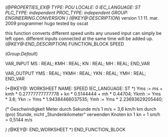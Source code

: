 (*@PROPERTIES_EX@
TYPE: POU
LOCALE: 0
IEC_LANGUAGE: ST
PLC_TYPE: independent
PROC_TYPE: independent
GROUP: ENGINEERING.CONVERSION
*)
(*@KEY@:DESCRIPTION*)
version 1.1	11. mar. 2009
programmer 	hugo
tested by	oscat

this function converts different speed units
any unused input can simply be left open.
different inputs connected at the same time will be added up.
(*@KEY@:END_DESCRIPTION*)
FUNCTION_BLOCK SPEED

(*Group:Default*)


VAR_INPUT
	MS :	REAL;
	KMH :	REAL;
	KN :	REAL;
	MH :	REAL;
END_VAR


VAR_OUTPUT
	YMS :	REAL;
	YKMH :	REAL;
	YKN :	REAL;
	YMH :	REAL;
END_VAR


(*@KEY@: WORKSHEET
NAME: SPEED
IEC_LANGUAGE: ST
*)
Yms := ms +
		kmh * 0.27777777777778 +
		kn * 0.5144444 +
		mh * 0.44704;
Ykmh := Yms * 3.6;
Ykn := Yms * 1.94384466037535;
Ymh := Yms * 2.23693629205440;

(*
Geschwindigkeit Meter durch Sekunde m/s 1 m/s = 3,6 km/h
km durch (pro) Stunde, nicht „Stundenkilometer“ verwenden
Knoten kn 1 kn = 1 sm/h = 0,5144 m/s

*)
(*@KEY@: END_WORKSHEET *)
END_FUNCTION_BLOCK
